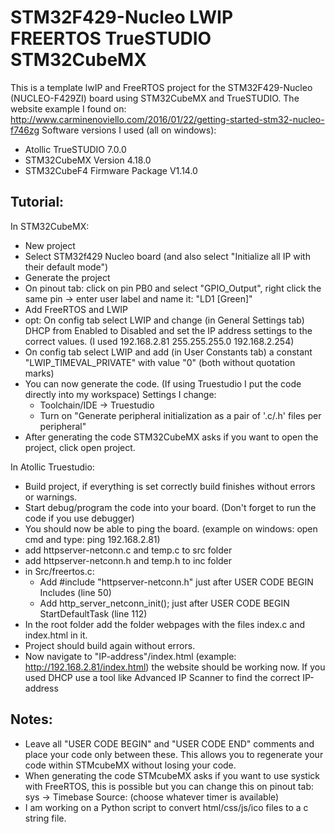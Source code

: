 # STM32F429-Nucleo LWIP FREERTOS TrueSTUDIO STM32CubeMX
This is a template lwIP and FreeRTOS project for the STM32F429-Nucleo (NUCLEO-F429ZI) board using STM32CubeMX and TrueSTUDIO.
The website example I found on: http://www.carminenoviello.com/2016/01/22/getting-started-stm32-nucleo-f746zg
Software versions I used (all on windows):
* Atollic TrueSTUDIO 7.0.0
* STM32CubeMX Version 4.18.0
* STM32CubeF4 Firmware Package V1.14.0
## Tutorial:
In STM32CubeMX:
* New project
* Select STM32f429 Nucleo board (and also select "Initialize all IP with their default mode")
* Generate the project
* On pinout tab: click on pin PB0 and select "GPIO_Output", right click the same pin -> enter user label and name it: "LD1 [Green]"
* Add FreeRTOS and LWIP
* opt: On config tab select LWIP and change (in General Settings tab) DHCP from Enabled to Disabled and set the IP address settings to the correct values. (I used 192.168.2.81 255.255.255.0 192.168.2.254)
* On config tab select LWIP and add (in User Constants tab) a constant "LWIP_TIMEVAL_PRIVATE" with value "0" (both without quotation marks)
* You can now generate the code. (If using Truestudio I put the code directly into my workspace)
    Settings I change:
    - Toolchain/IDE -> Truestudio
    - Turn on "Generate peripheral initialization as a pair of '.c/.h' files per peripheral"
* After generating the code STM32CubeMX asks if you want to open the project, click open project.

In Atollic Truestudio:
* Build project, if everything is set correctly build finishes without errors or warnings.
* Start debug/program the code into your board. (Don't forget to run the code if you use debugger)
* You should now be able to ping the board. (example on windows: open cmd and type: ping 192.168.2.81)
* add httpserver-netconn.c and temp.c to src folder
* add httpserver-netconn.h and temp.h to inc folder
* in Src/freertos.c:
    - Add #include "httpserver-netconn.h" just after USER CODE BEGIN Includes (line 50)
    - Add http_server_netconn_init(); just after USER CODE BEGIN StartDefaultTask (line 112)
* In the root folder add the folder webpages with the files index.c and index.html in it.
* Project should build again without errors.
* Now navigate to "IP-address"/index.html (example: http://192.168.2.81/index.html) the website should be working now. If you used DHCP use a tool like Advanced IP Scanner to find the correct IP-address

## Notes:
* Leave all "USER CODE BEGIN" and "USER CODE END" comments and place your code only between these. This allows you to regenerate your code within STMcubeMX without losing your code.
* When generating the code STMcubeMX asks if you want to use systick with FreeRTOS, this is possible but you can change this on pinout tab: sys -> Timebase Source: (choose whatever timer is available)
* I am working on a Python script to convert html/css/js/ico files to a c string file.
